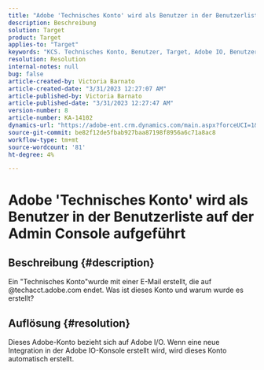 ```yaml
---
title: "Adobe 'Technisches Konto' wird als Benutzer in der Benutzerliste auf der Admin Console aufgeführt."
description: Beschreibung
solution: Target
product: Target
applies-to: "Target"
keywords: "KCS. Technisches Konto, Benutzer, Target, Adobe IO, Benutzerliste"
resolution: Resolution
internal-notes: null
bug: false
article-created-by: Victoria Barnato
article-created-date: "3/31/2023 12:27:07 AM"
article-published-by: Victoria Barnato
article-published-date: "3/31/2023 12:27:47 AM"
version-number: 8
article-number: KA-14102
dynamics-url: "https://adobe-ent.crm.dynamics.com/main.aspx?forceUCI=1&pagetype=entityrecord&etn=knowledgearticle&id=07cfd7c3-5acf-ed11-b597-6045bd006268"
source-git-commit: be82f12de5fbab927baa87198f8956a6c71a8ac8
workflow-type: tm+mt
source-wordcount: '81'
ht-degree: 4%

---
```


# Adobe &#39;Technisches Konto&#39; wird als Benutzer in der Benutzerliste auf der Admin Console aufgeführt

## Beschreibung {#description}


Ein &quot;Technisches Konto&quot;wurde mit einer E-Mail erstellt, die auf @techacct.adobe.com endet. Was ist dieses Konto und warum wurde es erstellt?


## Auflösung {#resolution}


Dieses Adobe-Konto bezieht sich auf Adobe I/O. Wenn eine neue Integration in der Adobe IO-Konsole erstellt wird, wird dieses Konto automatisch erstellt.
